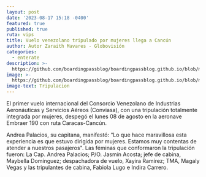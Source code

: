 ```yaml
---
layout: post
date: '2023-08-17 15:18 -0400'
featured: true
published: true
ruta: vips
title: Vuelo venezolano tripulado por mujeres llega a Cancún
author: Autor Zaraith Mavares - Globovisión
categories:
  - enterate
description: >-
  https://github.com/boardingpassblog/boardingpassblog.github.io/blob/main/assets/images/vuelo-mujeres-bp.jpg?raw=true
image: >-
  https://github.com/boardingpassblog/boardingpassblog.github.io/blob/main/assets/images/vuelo-mujeres-bp.jpg?raw=true
image-text: Tripulacion
---
```



El primer vuelo internacional del Consorcio Venezolano de Industrias Aeronáuticas y Servicios Aéreos (Conviasa), con una tripulación totalmente integrada por mujeres, despegó el lunes 08 de agosto en la aeronave Embraer 190 con ruta Caracas-Cancún.

Andrea Palacios, su capitana, manifestó: “Lo que hace maravillosa esta experiencia es que estuvo dirigida por mujeres. Estamos muy contentas de atender a nuestros pasajeros".
Las féminas que conformaron la tripulación fueron: La Cap. Andrea Palacios; P/O. Jasmín Acosta; jefe de cabina, Maybella Domínguez; despachadora de vuelo, Xayira Ramírez; TMA, Magaly Vegas y las tripulantes de cabina, Fabiola Lugo e Indira Carrero.
